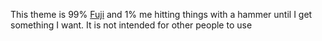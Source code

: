 This theme is 99% [Fuji](https://github.com/dsrkafuu/hugo-theme-fuji) and 1% me
hitting things with a hammer until I get something I want. It is not intended
for other people to use
